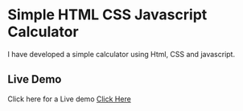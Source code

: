 # Simple HTML CSS Javascript Calculator

I have developed a simple calculator using Html, CSS and javascript.

## Live Demo

Click here for a Live demo [Click Here](https://mahidubey.github.io/calculator/)